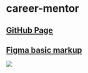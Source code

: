 # career-mentor

## [GitHub Page](https://boriskrasko.github.io/career-mentor)

## [Figma basic markup](https://www.figma.com/file/bElhOyKaEuamWnL0C4RhyH/ABB?node-id=0%3A1)

![](https://boriskrasko.github.io/career-mentor/pages/component_abb.png)
